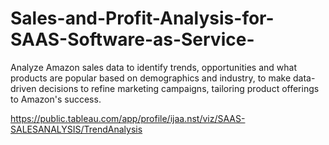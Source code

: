 # Sales-and-Profit-Analysis-for-SAAS-Software-as-Service-
Analyze Amazon sales data to identify trends, opportunities and what products are popular based on demographics and industry, to make data-driven decisions to refine marketing campaigns, tailoring product offerings to Amazon's success.

https://public.tableau.com/app/profile/ijaa.nst/viz/SAAS-SALESANALYSIS/TrendAnalysis
